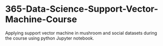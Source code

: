 # 365-Data-Science-Support-Vector-Machine-Course
Applying support vector machine in mushroom and social datasets during the course using python Jupyter notebook.
